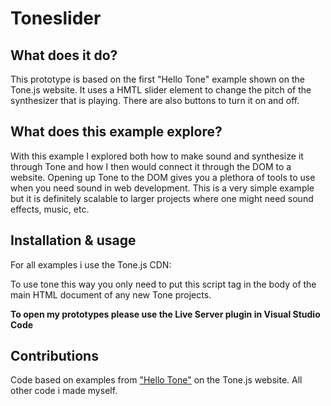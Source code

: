# Toneslider
## What does it do?
This prototype is based on the first "Hello Tone" example shown on the Tone.js website. It uses a HMTL slider element to change the pitch of the synthesizer that is playing. There are also buttons to turn it on and off.
## What does this example explore?
With this example I explored both how to make sound and synthesize it through Tone and how I then would connect it through the DOM to a website. Opening up Tone to the DOM gives you a plethora of tools to use when you need sound in web development. This is a very simple example but it is definitely scalable to larger projects where one might need sound effects, music, etc.
## Installation & usage
For all examples i use the Tone.js CDN:
> <script src="https://cdnjs.cloudflare.com/ajax/libs/tone/14.8.10/Tone.js"></script>
To use tone this way you only need to put this script tag in the body of the main HTML document of any new Tone projects.

**To open my prototypes please use the Live Server plugin in Visual Studio Code**
## Contributions
Code based on examples from ["Hello Tone"](https://tonejs.github.io/) on the Tone.js website. All other code i made myself.
